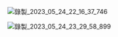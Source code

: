 ![錄製_2023_05_24_22_16_37_746](https://github.com/windsorliu/businessday/assets/92494786/129c01e4-6fe9-46b3-8c97-7e594f55b5ad)


![錄製_2023_05_24_23_29_58_899](https://github.com/windsorliu/businessday/assets/92494786/04181637-f80c-4de7-baa8-dd3bb705f1e7)
